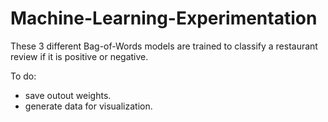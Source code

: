 # Machine-Learning-Experimentation

These 3 different Bag-of-Words models are trained to classify a restaurant review if it is positive or negative.

To do:
- save outout weights.
- generate data for visualization.
